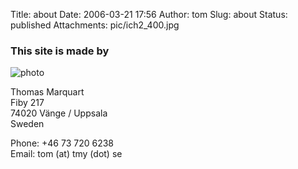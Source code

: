 Title: about
Date: 2006-03-21 17:56
Author: tom
Slug: about
Status: published
Attachments: pic/ich2_400.jpg

### This site is made by

![photo](/pic/ich_150.jpg)

Thomas Marquart  
Fiby 217  
74020 Vänge / Uppsala  
Sweden

Phone: +46 73 720 6238  
Email: tom (at) tmy (dot) se
